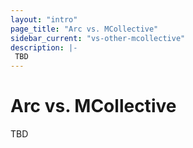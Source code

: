 ```yaml
---
layout: "intro"
page_title: "Arc vs. MCollective"
sidebar_current: "vs-other-mcollective"
description: |-
 TBD
---
```


# Arc vs. MCollective 

 TBD

